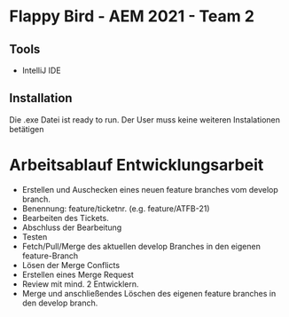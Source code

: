 # Flappy Bird - AEM 2021 - Team 2
## Tools
- IntelliJ IDE
## Installation
Die .exe Datei ist ready to run. Der User muss keine weiteren Instalationen betätigen

# Arbeitsablauf Entwicklungsarbeit
- Erstellen und Auschecken eines neuen feature branches vom develop branch.
- Benennung: feature/ticketnr. (e.g. feature/ATFB-21)
- Bearbeiten des Tickets.
- Abschluss der Bearbeitung
- Testen
- Fetch/Pull/Merge des aktuellen develop Branches in den eigenen feature-Branch
- Lösen der Merge Conflicts
- Erstellen eines Merge Request
- Review mit mind. 2 Entwicklern.
- Merge und anschließendes Löschen des eigenen feature branches in den develop branch.
